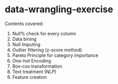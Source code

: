 # data-wrangling-exercise

Contents covered:
1. Null% check for every column
2. Data bining
3. Null Imputing 
4. Outlier filtering (z-score method)
5. Pareto Principle for category importance
6. One-hot Encoding
7. Box-cox transformation 
8. Text treatment (NLP)
9. Feature creation
